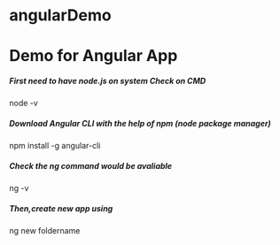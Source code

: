 # angularDemo
<h1>Demo for Angular App</h1>


<h5>First need to have node.js on system <span>Check on CMD</span></h5>

node -v

<h5>Download Angular CLI with the help of npm (node package manager)</h5>
npm install -g angular-cli

<h5>Check the ng command would be avaliable</h5>
ng -v

<h5>Then,create new app using</h5>
ng new foldername
